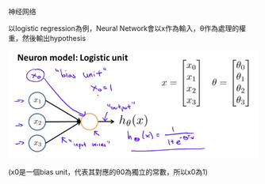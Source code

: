 神经网络

以logistic regression為例，Neural Network會以x作為輸入，θ作為處理的權重，然後輸出hypothesis

![](images\27.png)

(x0是一個bias unit，代表其對應的θ0為獨立的常數，所以x0為1)
